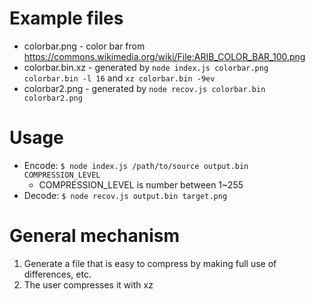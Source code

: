 # Example files

- colorbar.png - color bar from https://commons.wikimedia.org/wiki/File:ARIB_COLOR_BAR_100.png
- colorbar.bin.xz - generated by `node index.js colorbar.png colorbar.bin -l 16` and `xz colorbar.bin -9ev`
- colorbar2.png - generated by `node recov.js colorbar.bin colorbar2.png`
<!-- ./index.js colorbar.png - -l 16 | tee colorbar.bin | ./recov.js - colorbar2.png && xz colorbar.bin -9efv -->

# Usage

- Encode: `$ node index.js /path/to/source output.bin COMPRESSION_LEVEL`
  - COMPRESSION_LEVEL is number between 1~255
- Decode: `$ node recov.js output.bin target.png`

# General mechanism

1. Generate a file that is easy to compress by making full use of differences, etc.
2. The user compresses it with xz
